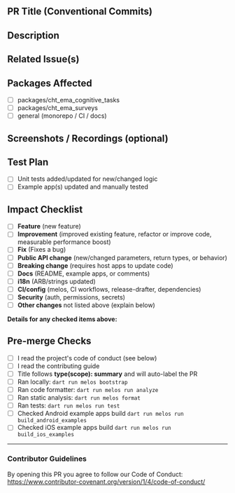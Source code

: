 ## PR Title (Conventional Commits)

<!--
Use:  type(scope): summary

Types: feat | fix | docs | ci | chore | refactor | test | perf | deps
Scopes: cognitive-tasks | surveys | general

Examples:
- feat(cognitive-tasks): add variable ISI to reaction time
- fix(surveys): correct IPAQ vigorous prompt
- docs(general): document melos bootstrap & VS Code tasks
-->

## Description

<!-- Describe what it does and why. Be brief but specific. Link to design docs if needed. -->

## Related Issue(s)

<!-- Link issues that this PR closes/fixes. Use keywords so GitHub auto-closes:
Closes #123, Fixes #456, Resolves #789
-->

## Packages Affected

<!-- Mark with an `x` all that apply -->

- [ ] packages/cht_ema_cognitive_tasks
- [ ] packages/cht_ema_surveys
- [ ] general (monorepo / CI / docs)

## Screenshots / Recordings (optional)

<!-- GIFs or images help reviewers understand UI changes. -->

## Test Plan

<!-- How did you verify this change? Add precise steps and expected outcomes. -->

- [ ] Unit tests added/updated for new/changed logic
- [ ] Example app(s) updated and manually tested

## Impact Checklist

<!-- Mark with an `x` all that apply and add details below when checked -->

- [ ] **Feature** (new feature)
- [ ] **Improvement** (improved existing feature, refactor or improve code, measurable performance boost)
- [ ] **Fix** (Fixes a bug)
- [ ] **Public API change** (new/changed parameters, return types, or behavior)
- [ ] **Breaking change** (requires host apps to update code)
- [ ] **Docs** (README, example apps, or comments)
- [ ] **i18n** (ARB/strings updated)
- [ ] **CI/config** (melos, CI workflows, release-drafter, dependencies)
- [ ] **Security** (auth, permissions, secrets)
- [ ] **Other changes** not listed above (explain below)

**Details for any checked items above:**

<!-- Briefly explain the change & migration notes if needed. -->

## Pre-merge Checks

- [ ] I read the project's code of conduct (see below)
- [ ] I read the contributing guide
- [ ] Title follows **type(scope): summary** and will auto-label the PR
- [ ] Ran locally: `dart run melos bootstrap`
- [ ] Ran code formatter: `dart run melos run analyze`
- [ ] Ran static analysis: `dart run melos format`
- [ ] Ran tests: `dart run melos run test`
- [ ] Checked Android example apps build `dart run melos run build_android_examples`
- [ ] Checked iOS example apps build `dart run melos run build_ios_examples`

---

### Contributor Guidelines

By opening this PR you agree to follow our Code of Conduct:
https://www.contributor-covenant.org/version/1/4/code-of-conduct/
